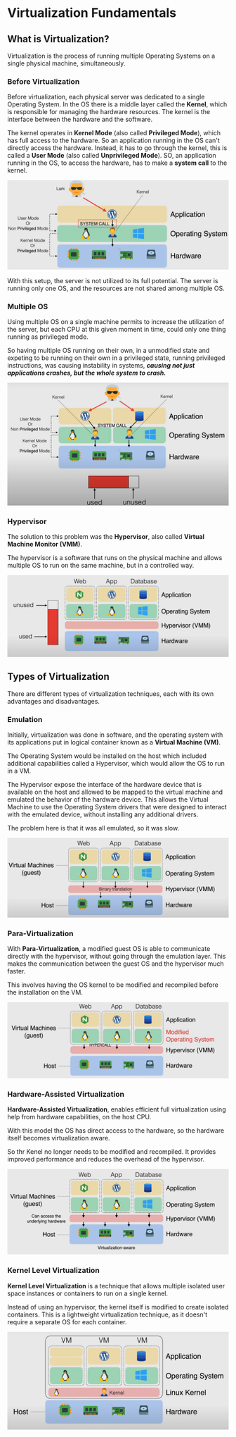 # Virtualization Fundamentals

## What is Virtualization?

Virtualization is the process of running multiple Operating Systems on a single physical machine, simultaneously.

### Before Virtualization

Before virtualization, each physical server was dedicated to a single Operating System. In the OS there is a middle layer called the **Kernel**, which is responsible for managing the hardware resources. The kernel is the interface between the hardware and the software.

The kernel operates in **Kernel Mode** (also called **Privileged Mode**), which has full access to the hardware. So an application running in the OS can't directly access the hardware. Instead, it has to go through the kernel, this is called a **User Mode** (also called **Unprivileged Mode**). SO, an application running in the OS, to access the hardware, has to make a **system call** to the kernel.

![Single OS](images/01_Virtualization_Fundamentals_01.png)

With this setup, the server is not utilized to its full potential. The server is running only one OS, and the resources are not shared among multiple OS.

### Multiple OS

Using multiple OS on a single machine permits to increase the utilization of the server, but each CPU at this given moment in time, could only one thing running as privileged mode.

So having multiple OS running on their own, in a unmodified state and expeting to be running on their own in a privileged state, running privileged instructions, was causing instability in systems, ***causing not just applications crashes, but the whole system to crash.***

![Multiple OS](images/01_Virtualization_Fundamentals_02.png)

### Hypervisor

The solution to this problem was the **Hypervisor**, also called **Virtual Machine Monitor (VMM)**.

The hypervisor is a software that runs on the physical machine and allows multiple OS to run on the same machine, but in a controlled way.

![Hypervisor](images/01_Virtualization_Fundamentals_03.png)


## Types of Virtualization

There are different types of virtualization techniques, each with its own advantages and disadvantages.

### Emulation

Initially, virtualization was done in software, and the operating system with its applications put in logical container known as a **Virtual Machine (VM)**.

The Operating System would be installed on the host which included additional capabilities called a Hypervisor, which would allow the OS to run in a VM.

The Hypervisor expose the interface of the hardware device that is available on the host and allowed to be mapped to the virtual machine and emulated the behavior of the hardware device. This allows the Virtual Machine to use the Operating System drivers that were designed to interact with the emulated device, without installing any additional drivers.

The problem here is that it was all emulated, so it was slow.

![Software Virtualization](images/01_Virtualization_Fundamentals_04.png)

### Para-Virtualization

With **Para-Virtualization**, a modified guest OS is able to communicate directly with the hypervisor, without going through the emulation layer. This makes the communication between the guest OS and the hypervisor much faster.

This involves having the OS kernel to be modified and recompiled before the installation on the VM.

![Para-Virtualization](images/01_Virtualization_Fundamentals_05.png)

### Hardware-Assisted Virtualization

**Hardware-Assisted Virtualization**, enables efficient full virtualization using help from hardware capabilities, on the host CPU.

With this model the OS has direct access to the hardware, so the hardware itself becomes virtualization aware.

So thr Kenel no longer needs to be modified and recompiled. It provides improved performance and reduces the overhead of the hypervisor.

![Hardware-Assisted Virtualization](images/01_Virtualization_Fundamentals_06.png)

### Kernel Level Virtualization

**Kernel Level Virtualization** is a technique that allows multiple isolated user space instances or containers to run on a single kernel.

Instead of using an hypervisor, the kernel itself is modified to create isolated containers. This is a lightweight virtualization technique, as it doesn't require a separate OS for each container.

![Kernel Level Virtualization](images/01_Virtualization_Fundamentals_07.png)